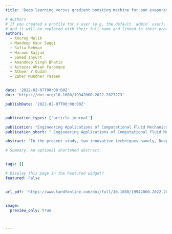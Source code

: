 ```yaml
---
title: 'Deep learning versus gradient boosting machine for pan evaporation prediction'

# Authors
# If you created a profile for a user (e.g. the default `admin` user), write the username (folder name) here
# and it will be replaced with their full name and linked to their profile.
authors:
  - Anurag Malik
  - Mandeep Kaur Saggi
  - Sufia Rehman
  - Haroon Sajjad
  - Samed Inyurt
  - Amandeep Singh Bhatia
  - Aitazaz Ahsan Farooque
  - Atheer Y Oudah
  - Zaher Mundher Yaseen


date: '2022-02-07T00:00:00Z'
doi: 'https://doi.org/10.1080/19942060.2022.2027273'

publishDate: '2022-02-07T00:00:00Z'


publication_types: ['article-journal']

publication: "Engineering Applications of Computational Fluid Mechanics"
publication_short: " Engineering Applications of Computational Fluid Mechanics"

abstract: "In the present study, two innovative techniques namely, Deep Learning (DL) and Gradient boosting Machine (GBM) models are developed based on a maximum air temperature ‘univariate modeling scheme’ for modeling the monthly pan evaporation (Epan) process. Monthly air temperature and pan evaporation are used to build the predictive models. These models are used for evaluating the evaporation prediction for the Kiashahr meteorological station located in the north of Iran and Ranichauri station positioned in Uttarakhand State of India. Findings indicated that the deep learning model was found best at Kiashahr station for testing datasets MAE (0.5691, mm/month), RMSE (0.7111, mm/month), NSE (0.7496), and IOA (0.9413). It can be concluded that in the semi-arid climate of Iran both of the used methods had the good capability in modeling of monthly Epan. However, DL predicted monthly Epan better than GBM. Moreover, the highest accuracy of the deep learning model was also observed for the Ranichauri station in terms of MAE = 0.3693 mm/month, RMSE = 0.4357 mm/month, NSE = 0.8344, & IOA = 0.9507 in testing stage. Overall, results expose the superior performance of DL-based models for both study stations and can also be utilized for various other environmental modeling."

# Summary. An optional shortened abstract.


tags: []

# Display this page in the Featured widget?
featured: False


url_pdf: 'https://www.tandfonline.com/doi/full/10.1080/19942060.2022.2027273'


image:
  preview_only: true



---
```


